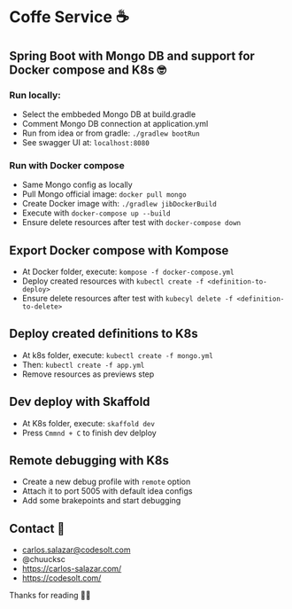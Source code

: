 # Coffe Service ☕️
## Spring Boot with Mongo DB and support for Docker compose and K8s 🤓

### Run locally:
* Select the embbeded Mongo DB at build.gradle
* Comment Mongo DB connection at application.yml
* Run from idea or from gradle: `./gradlew bootRun`
* See swagger UI at: `localhost:8080`

### Run with Docker compose
* Same Mongo config as locally
* Pull Mongo official image: `docker pull mongo`
* Create Docker image with: `./gradlew jibDockerBuild`
* Execute with `docker-compose up --build`
* Ensure delete resources after test with `docker-compose down`

## Export Docker compose with Kompose
* At Docker folder, execute: `kompose -f docker-compose.yml`
* Deploy created resources with `kubectl create -f <definition-to-deploy>`
* Ensure delete resources after test with `kubecyl delete -f <definition-to-delete>`

## Deploy created definitions to K8s
* At k8s folder, execute: `kubectl create -f mongo.yml`
* Then: `kubectl create -f app.yml`
* Remove resources as previews step

## Dev deploy with Skaffold
* At K8s folder, execute: `skaffold dev`
* Press `Cmmnd + C` to finish dev delploy

## Remote debugging with K8s
* Create a new debug profile with `remote` option
* Attach it to port 5005 with default idea configs
* Add some brakepoints and start debugging

## Contact 📩
* carlos.salazar@codesolt.com
* @chuucksc
* https://carlos-salazar.com/
* https://codesolt.com/

Thanks for reading 👍🏾